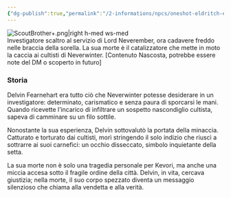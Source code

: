 ```yaml
---
{"dg-publish":true,"permalink":"/2-informations/npcs/oneshot-eldritch-eye/delvin-fearnehart/","noteIcon":""}
---
```


![ScoutBrother+.png|right h-med ws-med](/img/user/Assets/ScoutBrother+.png)  
Investigatore scaltro al servizio di Lord Neverember, ora cadavere freddo nelle braccia della sorella. La sua morte è il catalizzatore che mette in moto la caccia ai cultisti di Neverwinter.
[Contenuto Nascosta, potrebbe essere note del DM o scoperto in futuro]
### Storia

Delvin Fearnehart era tutto ciò che Neverwinter potesse desiderare in un investigatore: determinato, carismatico e senza paura di sporcarsi le mani. Quando ricevette l’incarico di infiltrare un sospetto nascondiglio cultista, sapeva di camminare su un filo sottile.

Nonostante la sua esperienza, Delvin sottovalutò la portata della minaccia. Catturato e torturato dai cultisti, morì stringendo il solo indizio che riuscì a sottrarre ai suoi carnefici: un occhio disseccato, simbolo inquietante della setta.

La sua morte non è solo una tragedia personale per Kevori, ma anche una miccia accesa sotto il fragile ordine della città. Delvin, in vita, cercava giustizia; nella morte, il suo corpo spezzato diventa un messaggio silenzioso che chiama alla vendetta e alla verità.